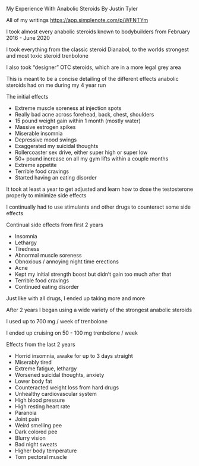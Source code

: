 My Experience With Anabolic Steroids
By Justin Tyler

All of my writings
https://app.simplenote.com/p/WFNTYm

I took almost every anabolic steroids known to bodybuilders from February 2016 - June 2020

I took everything from the classic steroid Dianabol, to the worlds strongest and most toxic steroid trenbolone

I also took “designer” OTC steroids, which are in a more legal grey area 

This is meant to be a concise detailing of the different effects anabolic steroids had on me during my 4 year run 

The initial effects 
 - Extreme muscle soreness at injection spots 
 - Really bad acne across forehead, back, chest, shoulders 
 - 15 pound weight gain within 1 month (mostly water)
 - Massive estrogen spikes 
 - Miserable insomnia 
 - Depressive mood swings
 - Exaggerated my suicidal thoughts
 - Rollercoaster sex drive, either super high or super low
 - 50+ pound increase on all my gym lifts within a couple months 
 - Extreme appetite 
 - Terrible food cravings 
 - Started having an eating disorder 


It took at least a year to get adjusted and learn how to dose the testosterone properly to minimize side effects 

 I continually had to use stimulants and other drugs to counteract some side effects 


 Continual side effects from first 2 years 
  - Insomnia 
  - Lethargy
  - Tiredness
  - Abnormal muscle soreness 
  - Obnoxious / annoying night time erections 
  - Acne 
  - Kept my initial strength boost but didn’t gain too much after that 
  - Terrible food cravings 
  - Continued eating disorder 
  


Just like with all drugs, I ended up taking more and more 

After 2 years I began using a wide variety of the strongest anabolic steroids 

I used up to 700 mg / week of trenbolone 

I ended up cruising on 50 - 100 mg trenbolone / week 



Effects from the last 2 years 
  - Horrid insomnia, awake for up to 3 days straight 
  - Miserably tired 
  - Extreme fatigue, lethargy
  - Worsened suicidal thoughts, anxiety 
  - Lower body fat 
  - Counteracted weight loss from hard drugs 
  - Unhealthy cardiovascular system 
  - High blood pressure 
  - High resting heart rate 
  - Paranoia 
  - Joint pain
  - Weird smelling pee
  - Dark colored pee 
  - Blurry vision 
  - Bad night sweats 
  - Higher body temperature 
  - Torn pectoral muscle 
